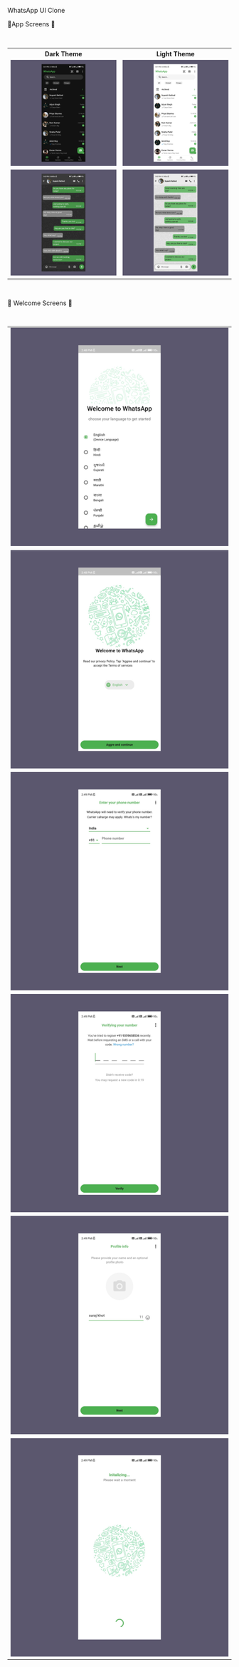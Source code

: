 <p>WhatsApp UI Clone</p>

<p>📱App Screens 📱</p>
</br>
<table>
  <th>Dark Theme</th>
  <th>Light Theme</th>
<tr>
  <td><img src="https://github.com/suraj-khot-19/img/blob/main/w_home_dark.jpg" alt="img"></td>
  <td><img src="https://github.com/suraj-khot-19/img/blob/main/w_home_light.jpg" alt="img"></td>
</tr>
  
<tr>
  <td><img src="https://github.com/suraj-khot-19/img/blob/main/w_chat_dark.jpg" alt="img"></td>
  <td><img src="https://github.com/suraj-khot-19/img/blob/main/w_chat_light.jpg" alt="img"></td>
</tr>
</table>
  <br>
<p>🤗 Welcome Screens 🤗</p>
</br>
<table>
<tr>
  <td><img src="https://github.com/suraj-khot-19/img/blob/main/w1.jpg" alt="img"></td>
</tr>
  <tr>
  <td><img src="https://github.com/suraj-khot-19/img/blob/main/w2.jpg" alt="img"></td>
</tr>
  <tr>
  <td><img src="https://github.com/suraj-khot-19/img/blob/main/w3.jpg" alt="img"></td>
</tr>
  <tr>
  <td><img src="https://github.com/suraj-khot-19/img/blob/main/w4.jpg" alt="img"></td>
</tr>
  <tr>
  <td><img src="https://github.com/suraj-khot-19/img/blob/main/w5.jpg" alt="img"></td>
</tr>
  <tr>
  <td><img src="https://github.com/suraj-khot-19/img/blob/main/w6.jpg" alt="img"></td>
</tr>
</table>
